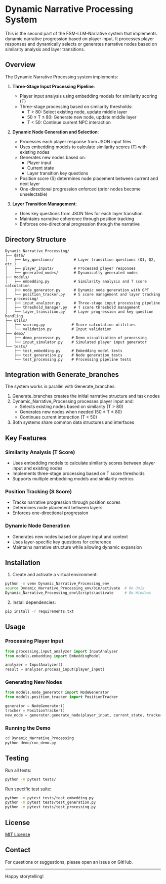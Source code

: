 # Dynamic Narrative Processing System

This is the second part of the FSM-LLM-Narrative system that implements dynamic narrative progression based on player input. It processes player responses and dynamically selects or generates narrative nodes based on similarity analysis and layer transitions.

## Overview

The Dynamic Narrative Processing system implements:

1. **Three-Stage Input Processing Pipeline**:
   - Player input analysis using embedding models for similarity scoring (T)
   - Three-stage processing based on similarity thresholds:
     - T > 80: Select existing node, update middle layer
     - 50 ≤ T ≤ 80: Generate new node, update middle layer
     - T < 50: Continue current NPC interaction

2. **Dynamic Node Generation and Selection**:
   - Processes each player response from JSON input files
   - Uses embedding models to calculate similarity scores (T) with existing nodes
   - Generates new nodes based on:
     - Player input
     - Current state
     - Layer transition key questions
   - Position score (S) determines node placement between current and next layer
   - One-directional progression enforced (prior nodes become unselectable)

3. **Layer Transition Management**:
   - Uses key questions from JSON files for each layer transition
   - Maintains narrative coherence through position tracking
   - Enforces one-directional progression through the narrative

## Directory Structure

```
Dynamic_Narrative_Processing/
├── data/
│   ├── key_questions/         # Layer transition questions (Q1, Q2, etc.)
│   ├── player_inputs/         # Processed player responses
│   └── generated_nodes/       # Dynamically generated nodes
├── models/
│   ├── embedding.py           # Similarity analysis and T score calculation
│   ├── node_generator.py      # Dynamic node generation with GPT
│   └── position_tracker.py    # S score management and layer tracking
├── processing/
│   ├── input_analyzer.py      # Three-stage input processing pipeline
│   ├── threshold_manager.py   # T score threshold management
│   └── layer_transition.py    # Layer progression and key question handling
├── utils/
│   ├── scoring.py            # Score calculation utilities
│   └── validation.py         # Input validation
├── demo/
│   ├── demo_processor.py     # Demo visualization of processing
│   └── input_simulator.py    # Simulated player input generator
└── tests/
    ├── test_embedding.py     # Embedding model tests
    ├── test_generation.py    # Node generation tests
    └── test_processing.py    # Processing pipeline tests
```

## Integration with Generate_branches

The system works in parallel with Generate_branches:
1. Generate_branches creates the initial narrative structure and task nodes
2. Dynamic_Narrative_Processing processes player input and:
   - Selects existing nodes based on similarity (T > 80)
   - Generates new nodes when needed (50 ≤ T ≤ 80)
   - Continues current interaction (T < 50)
3. Both systems share common data structures and interfaces

## Key Features

### Similarity Analysis (T Score)
- Uses embedding models to calculate similarity scores between player input and existing nodes
- Implements three-stage processing based on T score thresholds
- Supports multiple embedding models and similarity metrics

### Position Tracking (S Score)
- Tracks narrative progression through position scores
- Determines node placement between layers
- Enforces one-directional progression

### Dynamic Node Generation
- Generates new nodes based on player input and context
- Uses layer-specific key questions for coherence
- Maintains narrative structure while allowing dynamic expansion

## Installation

1. Create and activate a virtual environment:
```bash
python -m venv Dynamic_Narrative_Processing_env
source Dynamic_Narrative_Processing_env/bin/activate  # On Unix
Dynamic_Narrative_Processing_env\Scripts\activate     # On Windows
```

2. Install dependencies:
```bash
pip install -r requirements.txt
```


## Usage

### Processing Player Input
```python
from processing.input_analyzer import InputAnalyzer
from models.embedding import EmbeddingModel

analyzer = InputAnalyzer()
result = analyzer.process_input(player_input)
```

### Generating New Nodes
```python
from models.node_generator import NodeGenerator
from models.position_tracker import PositionTracker

generator = NodeGenerator()
tracker = PositionTracker()
new_node = generator.generate_node(player_input, current_state, tracker.get_position())
```

### Running the Demo
```bash
cd Dynamic_Narrative_Processing
python demo/run_demo.py 
```

## Testing

Run all tests:
```bash
python -m pytest tests/
```

Run specific test suite:
```bash
python -m pytest tests/test_embedding.py
python -m pytest tests/test_generation.py
python -m pytest tests/test_processing.py
```

## License

[MIT License](LICENSE)

## Contact

For questions or suggestions, please open an issue on GitHub.

---

Happy storytelling!

